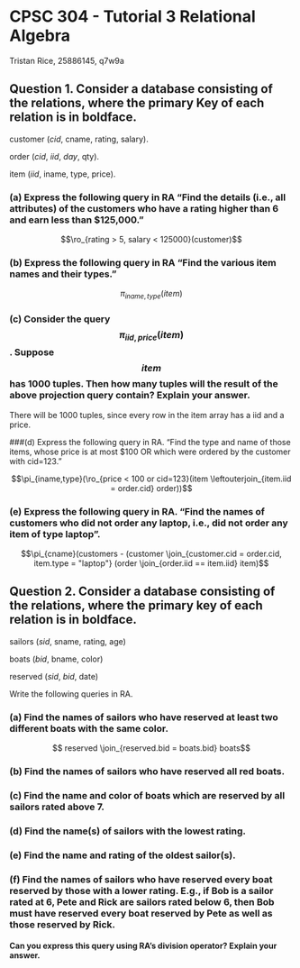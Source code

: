 # CPSC 304 - Tutorial 3 Relational Algebra
Tristan Rice, 25886145, q7w9a

## Question 1. Consider a database consisting of the relations, where the primary Key of each relation is in boldface.

customer (*cid*, cname, rating, salary).

order (*cid*, *iid*, *day*, qty).

item (*iid*, iname, type, price).

### (a) Express the following query in RA “Find the details (i.e., all attributes) of the customers who have a rating higher than 6 and earn less than $125,000.”

$$\ro_{rating > 5, salary < 125000}(customer)$$

### (b) Express the following query in RA “Find the various item names and their types.”

$$\pi_{iname, type}(item)$$

### (c) Consider the query $$\pi_{iid, price}(item)$$. Suppose $$item$$ has 1000 tuples. Then how many tuples will the result of the above projection query contain? Explain your answer.

There will be 1000 tuples, since every row in the item array has a iid and a
price.


###(d) Express the following query in RA. “Find the type and name of those items, whose price is at most $100 OR which were ordered by the customer with cid=123.”

$$\pi_{iname,type}(\ro_{price < 100 or cid=123}(item \leftouterjoin_{item.iid = order.cid} order))$$

### (e) Express the following query in RA. “Find the names of customers who did not order any laptop, i.e., did not order any item of type laptop”.

$$\pi_{cname}(customers - (customer \join_{customer.cid = order.cid, item.type = "laptop"} (order \join_{order.iid == item.iid} item)$$

## Question 2. Consider a database consisting of the relations, where the primary key of each relation is in boldface.

sailors (*sid*, sname, rating, age)

boats (*bid*, bname, color)

reserved (*sid*, *bid*, date)

Write the following queries in RA.

### (a) Find the names of sailors who have reserved at least two different boats with the same color.

$$ reserved \join_{reserved.bid = boats.bid} boats$$

### (b) Find the names of sailors who have reserved all red boats.

### (c) Find the name and color of boats which are reserved by all sailors rated above 7.

### (d) Find the name(s) of sailors with the lowest rating.

### (e) Find the name and rating of the oldest sailor(s).

### (f) Find the names of sailors who have reserved every boat reserved by those with a lower rating.  E.g., if Bob is a sailor rated at 6, Pete and Rick are sailors rated below 6, then Bob must have reserved every boat reserved by Pete as well as those reserved by Rick.

#### Can you express this query using RA’s division operator? Explain your answer.
